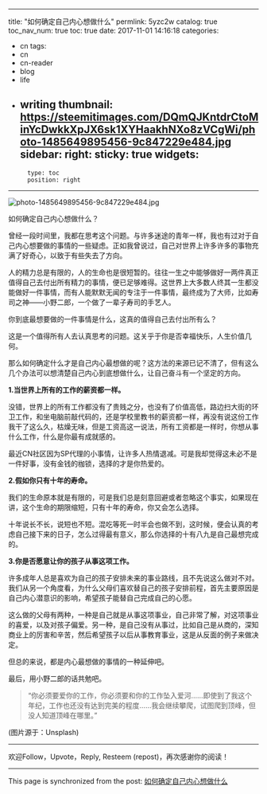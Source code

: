 
---
title: "如何确定自己内心想做什么"
permlink: 5yzc2w
catalog: true
toc_nav_num: true
toc: true
date: 2017-11-01 14:16:18
categories:
- cn
tags:
- cn
- cn-reader
- blog
- life
- writing
thumbnail: https://steemitimages.com/DQmQJKntdrCtoMinYcDwkkXpJX6sk1XYHaakhNXo8zVCgWi/photo-1485649895456-9c847229e484.jpg
sidebar:
    right:
        sticky: true
widgets:
    -
        type: toc
        position: right
---


![photo-1485649895456-9c847229e484.jpg](https://steemitimages.com/DQmQJKntdrCtoMinYcDwkkXpJX6sk1XYHaakhNXo8zVCgWi/photo-1485649895456-9c847229e484.jpg)

如何确定自己内心想做什么？

曾经一段时间里，我都在思考这个问题。与许多迷途的青年一样，我也有过对于自己内心想要做的事情的一些疑虑。正如我曾说过，自己对世界上许多许多的事物充满了好奇心，以致于有些失去了方向。

人的精力总是有限的，人的生命也是很短暂的。往往一生之中能够做好一两件真正值得自己去付出所有精力的事情，便已足够难得。这世界上大多数人终其一生都没能做好一件事情，而有人能默默无闻的专注于一件事情，最终成为了大师，比如寿司之神——小野二郎，一个做了一辈子寿司的手艺人。

你到底最想要做的一件事情是什么，这真的值得自己去付出所有么？

这是一个值得所有人去认真思考的问题。这关乎于你是否幸福快乐，人生价值几何。

那么如何确定什么才是自己内心最想做的呢？这方法的来源已记不清了，但有这么几个办法可以想清楚自己内心到底想做什么，让自己奋斗有一个坚定的方向。

**1.当世界上所有的工作的薪资都一样。**

没错，世界上的所有工作都没有了贵贱之分，也没有了价值高低，路边扫大街的环卫工作，和坐电脑前敲代码的，还是学校里教书的薪资都一样，再没有说这份工作我干了这么久，枯燥无味，但是工资高这一说法，所有工资都是一样时，你想从事什么工作，什么是你最有成就感的。

最近CN社区因为SP代理的小事情，让许多人热情退减。可是我却觉得这未必不是一件好事，没有金钱的枷锁，选择的才是你热爱的。

**2.假如你只有十年的寿命。**

我们的生命原本就是有限的，可是我们总是刻意回避或者忽略这个事实，如果现在讲，这个生命的期限缩短，只有十年的寿命，你又会怎么选择。

十年说长不长，说短也不短。混吃等死一时半会也做不到，这时候，便会认真的考虑自己接下来的日子，怎么过得最有意义，那么你选择的十有八九是自己最想完成的。

**3.你是否愿意让你的孩子从事这项工作。**

许多成年人总是喜欢为自己的孩子安排未来的事业路线，且不先说这么做对不对。我们从另一个角度看，为什么父母们喜欢替自己的孩子安排前程，首先主要原因是自己内心潜意识的影响，希望孩子能替自己完成自己的心愿。

这么做的父母有两种，一种是自己就是从事这项事业，自己非常了解，对这项事业的喜爱，以及对孩子偏爱。另一种，是自己没有从事过，比如自己是从商的，深知商业上的厉害和辛苦，然后希望孩子以后从事教育事业，这是从反面的例子来做决定。

但总的来说，都是内心最想做的事情的一种延伸吧。

最后，用小野二郎的话共勉吧。

> “你必须要爱你的工作，你必须要和你的工作坠入爱河……即使到了我这个年纪，工作也还没有达到完美的程度……我会继续攀爬，试图爬到顶峰，但没人知道顶峰在哪里。”

(图片源于：Unsplash)

---

欢迎Follow，Upvote，Reply, Resteem (repost)，再次感谢你的阅读！

- - -

This page is synchronized from the post: [如何确定自己内心想做什么](https://steemit.com/@jianan/5yzc2w)
